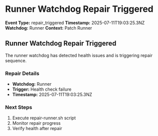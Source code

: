 # Runner Watchdog Repair Triggered

**Event Type:** repair_triggered
**Timestamp:** 2025-07-11T19:03:25.3NZ
**Watchdog:** Runner
**Context:** Patch Runner


## Runner Watchdog Repair Triggered

The runner watchdog has detected health issues and is triggering repair sequence.

### Repair Details
- **Watchdog:** Runner
- **Trigger:** Health check failure
- **Timestamp:** 2025-07-11T19:03:25.3NZ

### Next Steps
1. Execute repair-runner.sh script
2. Monitor repair progress
3. Verify health after repair


